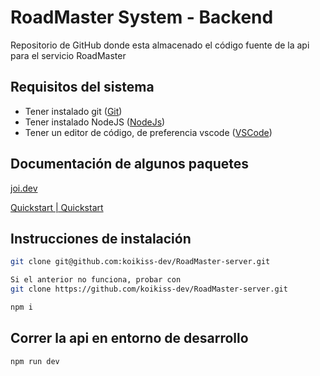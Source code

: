 # RoadMaster System - Backend

Repositorio de GitHub donde esta almacenado el código fuente de la api para el servicio RoadMaster

## Requisitos del sistema

- Tener instalado git ([Git](https://git-scm.com/downloads))
- Tener instalado NodeJS ([NodeJs](https://nodejs.org/en/download/prebuilt-installer))
- Tener un editor de código, de preferencia vscode ([VSCode](https://code.visualstudio.com/download))

## Documentación de algunos paquetes

[joi.dev](https://joi.dev/api/?v=17.13.3)

[Quickstart | Quickstart](https://sidorares.github.io/node-mysql2/docs)

## Instrucciones de instalación

```bash
git clone git@github.com:koikiss-dev/RoadMaster-server.git

Si el anterior no funciona, probar con
git clone https://github.com/koikiss-dev/RoadMaster-server.git
```

```bash
npm i
```

## Correr la api en entorno de desarrollo

```bash
npm run dev
```
